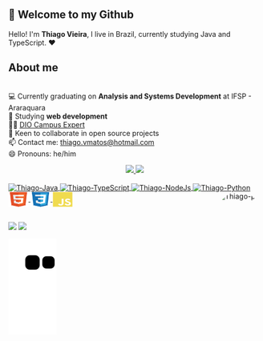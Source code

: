 ## :wave: Welcome to my Github

Hello! I'm **Thiago Vieira**, I live in Brazil, currently studying Java and TypeScript. :heart:

## About me
<br/>💻 Currently graduating on **Analysis and Systems Development** at IFSP - Araraquara
<br/>🌱 Studying **web development**
<br/>👨‍🚀 <a href="https://www.linkedin.com/posts/thiago-alves-vieira_eusoudiocampusexpert-education-tech-activity-6961077856571392000-hhkl?utm_source=linkedin_share&utm_medium=member_desktop_web" target="_blank">DIO Campus Expert</a>
<br/>🤝 Keen to collaborate in open source projects
<br/>📫 Contact me: thiago.vmatos@hotmail.com
<br/>😄 Pronouns: he/him

<div align="center">
  <a href="https://github.com/thiagoavieira">
  <img height="180em" src="https://github-readme-stats.vercel.app/api?username=thiagoavieira&show_icons=true&theme=github_dark&include_all_commits=true&count_private=true"/>
  <img height="180em" src="https://github-readme-stats.vercel.app/api/top-langs/?username=thiagoavieira&layout=compact&langs_count=7&theme=github_dark"/>
</div>

<div style="display: inline_block"><br>
  <img align="center" alt="Thiago-Java" height="30" width="40" src="https://cdn.jsdelivr.net/gh/devicons/devicon/icons/java/java-original.svg">
  <img align="center" alt="Thiago-TypeScript" height="30" width="40" src="https://cdn.jsdelivr.net/gh/devicons/devicon/icons/typescript/typescript-original.svg">
  <img align="center" alt="Thiago-NodeJs" height="30" width="40" src="https://cdn.jsdelivr.net/gh/devicons/devicon/icons/nodejs/nodejs-original.svg">
  <img align="center" alt="Thiago-Python" height="30" width="40" src="https://cdn.jsdelivr.net/gh/devicons/devicon/icons/python/python-original.svg">
  <img align="center" alt="Thiago-HTML" height="30" width="40" src="https://raw.githubusercontent.com/devicons/devicon/master/icons/html5/html5-original.svg">
  <img align="center" alt="Thiago-CSS" height="30" width="40" src="https://raw.githubusercontent.com/devicons/devicon/master/icons/css3/css3-original.svg">
  <img align="center" alt="Thiago-Js" height="30" width="40" src="https://raw.githubusercontent.com/devicons/devicon/master/icons/javascript/javascript-plain.svg">
  <img align="right" alt="Thiago-pic" height="150" style="border-radius:50px;" src="https://gist.githubusercontent.com/ibrahimcesar/e1f8cd17c4274cb5d38ded236ab49f29/raw/c0cdaa82ffbc286ee0221028a9b88ffa93a88fee/projects.gif\">
</div>

##

<div> 
  <a href = "mailto:thiago.vmatos@hotmail.com"><img src="https://img.shields.io/badge/-Email-%23333?style=for-the-badge&logo=gmail&logoColor=white" target="_blank"></a>
  <a href="https://www.linkedin.com/in/thiago-alves-vieira/" target="_blank"><img src="https://img.shields.io/badge/-LinkedIn-%230077B5?style=for-the-badge&logo=linkedin&logoColor=white" target="_blank"></a> 
 
  ![Snake animation](https://github.com/thiagoavieira/thiagoavieira/blob/output/github-contribution-grid-snake.svg)
 
</div>
